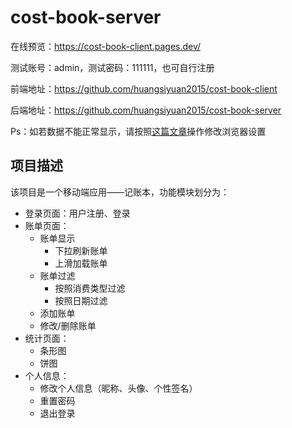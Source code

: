 # cost-book-server

在线预览：https://cost-book-client.pages.dev/

测试账号：admin，测试密码：111111，也可自行注册

前端地址：https://github.com/huangsiyuan2015/cost-book-client

后端地址：https://github.com/huangsiyuan2015/cost-book-server

Ps：如若数据不能正常显示，请按照[这篇文章](https://blog.51cto.com/u_15127618/3959547)操作修改浏览器设置

## 项目描述

该项目是一个移动端应用——记账本，功能模块划分为：

- 登录页面：用户注册、登录
- 账单页面：
  - 账单显示
    - 下拉刷新账单
    - 上滑加载账单
  - 账单过滤
    - 按照消费类型过滤
    - 按照日期过滤
  - 添加账单
  - 修改/删除账单
- 统计页面：
  - 条形图
  - 饼图
- 个人信息：
  - 修改个人信息（昵称、头像、个性签名）
  - 重置密码
  - 退出登录